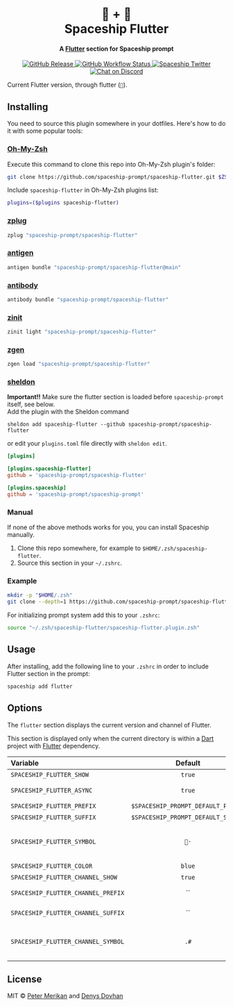 <h1 align="center">
  💙 + 🚀
  <br>Spaceship Flutter<br>
</h1>

<h4 align="center">
  A <a href="https://flutter.dev" target="_blank">Flutter</a> section for Spaceship prompt
</h4>

<p align="center">
  <a href="https://github.com/spaceship-prompt/spaceship-flutter/releases">
    <img src="https://img.shields.io/github/v/release/spaceship-prompt/spaceship-flutter.svg?style=flat-square"
      alt="GitHub Release" />
  </a>

  <a href="https://github.com/spaceship-prompt/spaceship-flutter/actions">
    <img src="https://img.shields.io/github/workflow/status/spaceship-prompt/spaceship-flutter/ci?style=flat-square"
      alt="GitHub Workflow Status" />
  </a>

  <a href="https://twitter.com/SpaceshipPrompt">
    <img src="https://img.shields.io/badge/twitter-%40SpaceshipPrompt-00ACEE.svg?style=flat-square"
      alt="Spaceship Twitter" />
  </a>

  <a href="https://discord.gg/NTQWz8Dyt9">
    <img
      src="https://img.shields.io/discord/859409950999707668?label=discord&logoColor=white&style=flat-square"
      alt="Chat on Discord"
    />
  </a>
</p>

Current Flutter version, through flutter (`💙`).

## Installing

You need to source this plugin somewhere in your dotfiles. Here's how to do it with some popular tools:

### [Oh-My-Zsh]

Execute this command to clone this repo into Oh-My-Zsh plugin's folder:

```zsh
git clone https://github.com/spaceship-prompt/spaceship-flutter.git $ZSH_CUSTOM/plugins/spaceship-flutter
```

Include `spaceship-flutter` in Oh-My-Zsh plugins list:

```zsh
plugins=($plugins spaceship-flutter)
```

### [zplug]

```zsh
zplug "spaceship-prompt/spaceship-flutter"
```

### [antigen]

```zsh
antigen bundle "spaceship-prompt/spaceship-flutter@main"
```

### [antibody]

```zsh
antibody bundle "spaceship-prompt/spaceship-flutter"
```

### [zinit]

```zsh
zinit light "spaceship-prompt/spaceship-flutter"
```

### [zgen]

```zsh
zgen load "spaceship-prompt/spaceship-flutter"
```

### [sheldon]
**Important!!** Make sure the flutter section is loaded before `spaceship-prompt` itself, see below.   
Add the plugin with the Sheldon command
```
sheldon add spaceship-flutter --github spaceship-prompt/spaceship-flutter
```
or edit your `plugins.toml` file directly with `sheldon edit`.
```toml
[plugins]

[plugins.spaceship-flutter]
github = 'spaceship-prompt/spaceship-flutter'

[plugins.spaceship]
github = 'spaceship-prompt/spaceship-prompt'
```

### Manual

If none of the above methods works for you, you can install Spaceship manually.

1. Clone this repo somewhere, for example to `$HOME/.zsh/spaceship-flutter`.
2. Source this section in your `~/.zshrc`.

### Example

```zsh
mkdir -p "$HOME/.zsh"
git clone --depth=1 https://github.com/spaceship-prompt/spaceship-flutter.git "$HOME/.zsh/spaceship-flutter"
```

For initializing prompt system add this to your `.zshrc`:

```zsh title=".zshrc"
source "~/.zsh/spaceship-flutter/spaceship-flutter.plugin.zsh"
```

## Usage

After installing, add the following line to your `.zshrc` in order to include Flutter section in the prompt:

```zsh
spaceship add flutter
```

## Options

The `flutter` section displays the current version and channel of Flutter.

This section is displayed only when the current directory is within a [Dart](https://dart.dev/) project
with [Flutter](https://flutter.dev/) dependency.

| Variable                           | Default                             | Meaning                             |
| :--------------------------------- | :--------------------------------:  | ----------------------------------- |
| `SPACESHIP_FLUTTER_SHOW`           | `true`                              | Show section                        |
| `SPACESHIP_FLUTTER_ASYNC`          | `true`                              | Render section asynchronously       |
| `SPACESHIP_FLUTTER_PREFIX`         | `$SPACESHIP_PROMPT_DEFAULT_PREFIX`  | Section's prefix                    |
| `SPACESHIP_FLUTTER_SUFFIX`         | `$SPACESHIP_PROMPT_DEFAULT_SUFFIX`  | Section's suffix                    |
| `SPACESHIP_FLUTTER_SYMBOL`         | `💙·`                               | Symbol displayed before the section |
| `SPACESHIP_FLUTTER_COLOR`          | `blue`                              | Section's color                     |
| `SPACESHIP_FLUTTER_CHANNEL_SHOW`   | `true`                              | Show channel                        |
| `SPACESHIP_FLUTTER_CHANNEL_PREFIX` | ``                                  | Channel's prefix                    |
| `SPACESHIP_FLUTTER_CHANNEL_SUFFIX` | ``                                  | Channel's suffix                    |
| `SPACESHIP_FLUTTER_CHANNEL_SYMBOL` | `.#`                                | Symbol displayed before the channel |


## License

MIT © [Peter Merikan](http://merikan.com) and [Denys Dovhan](http://denysdovhan.com)

<!-- References -->

[Oh-My-Zsh]: https://ohmyz.sh/
[zplug]: https://github.com/zplug/zplug
[antigen]: https://antigen.sharats.me/
[antibody]: https://getantibody.github.io/
[zinit]: https://github.com/zdharma/zinit
[zgen]: https://github.com/tarjoilija/zgen
[sheldon]: https://sheldon.cli.rs/
